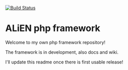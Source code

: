[![Build Status](https://travis-ci.org/dominios/alien-framework.svg?branch=master)](https://travis-ci.org/dominios/alien-framework)

# ALiEN php framework #

Welcome to my own php framework repository!

The framework is in development, also docs and wiki.

I'll update this readme once there is first usable release!
